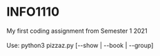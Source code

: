 # INFO1110
My first coding assignment from Semester 1 2021\
\
Use:
python3 pizzaz.py [--show <timenow> | --book | --group]
